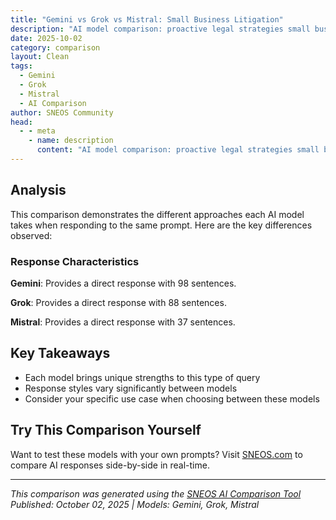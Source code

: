 ```yaml
---
title: "Gemini vs Grok vs Mistral: Small Business Litigation"
description: "AI model comparison: proactive legal strategies small business..."
date: 2025-10-02
category: comparison
layout: Clean
tags:
  - Gemini
  - Grok
  - Mistral
  - AI Comparison
author: SNEOS Community
head:
  - - meta
    - name: description
      content: "AI model comparison: proactive legal strategies small business..."
---
```


<ChatComparison
  title="Gemini vs Grok vs Mistral: Small Business Litigation"
  prompt="proactive legal strategies small business"
  :responses='{
    "Gemini": "## Proactive Legal Strategies for Small Businesses: A Guide to Staying Ahead of the Curve\n\nProactive legal strategies are crucial for small businesses.  They help prevent problems before they arise, saving time, money, and potential reputational damage.  Here\u0027s a breakdown of key areas to focus on:\n\n**I. Business Formation \u0026 Structure:**\n\n*   **Choosing the Right Entity:**\n    *   **LLC (Limited Liability Company):** Offers liability protection and pass-through taxation (profits taxed at the individual level).  Good for many small businesses.\n    *   **Sole Proprietorship/Partnership:** Simple to set up, but offers no personal liability protection.\n    *   **S-Corporation:** Can offer tax advantages for certain situations, but has more compliance requirements.\n    *   **C-Corporation:** More complex structure, suitable for businesses seeking significant investment or with more sophisticated needs.\n    *   **Action:** Consult with a lawyer and accountant to determine the best entity structure for your business goals and risk tolerance.\n\n*   **Creating a Solid Operating Agreement (LLC) or Partnership Agreement:**\n    *   Clearly define roles, responsibilities, ownership percentages, profit/loss sharing, decision-making processes, and dispute resolution mechanisms.\n    *   Include provisions for what happens when a member wants to leave, becomes incapacitated, or dies.\n    *   **Action:** Work with an attorney to draft a comprehensive operating or partnership agreement tailored to your specific circumstances.\n\n*   **Registering Your Business Name \u0026 Obtaining Licenses/Permits:**\n    *   Check for trademark availability of your business name.\n    *   Register your business name with the appropriate state and local authorities.\n    *   Obtain all necessary licenses and permits to operate legally (e.g., business license, health permit, professional licenses).\n    *   **Action:** Research required licenses and permits and complete the necessary applications promptly. Use resources like the SBA website or your local government website.\n\n**II. Contracts \u0026 Agreements:**\n\n*   **Using Well-Drafted Contracts:**\n    *   **Customer Contracts/Terms of Service:** Clearly define the scope of work, payment terms, deliverables, warranties, liability limitations, and dispute resolution process.\n    *   **Vendor Contracts:** Outline services provided, payment terms, confidentiality obligations, and termination clauses.\n    *   **Employment Contracts (or Offer Letters):**  Specify job responsibilities, compensation, benefits, termination policies, and non-compete/non-solicitation clauses (if applicable and enforceable in your jurisdiction).\n    *   **Independent Contractor Agreements:**  Clearly define the contractor\u0027s status as an independent contractor (not an employee), outlining their responsibilities, payment terms, and ownership of intellectual property.\n    *   **Lease Agreements:** Carefully review lease agreements for commercial space, paying attention to rent escalations, maintenance responsibilities, and renewal options.\n    *   **Non-Disclosure Agreements (NDAs):** Protect confidential information shared with employees, contractors, or potential investors.\n    *   **Action:** Never use generic contract templates without review by an attorney. Tailor contracts to your specific needs and ensure they are legally sound in your jurisdiction.\n\n*   **Documenting Everything in Writing:**\n    *   Avoid verbal agreements whenever possible.\n    *   Maintain accurate records of all contracts, agreements, and important communications.\n    *   **Action:** Implement a system for storing and organizing contracts and agreements.\n\n*   **Reviewing Contracts Regularly:**\n    *   Periodically review existing contracts to ensure they still meet your business needs and comply with current laws.\n    *   **Action:** Schedule regular contract reviews (e.g., annually) to identify potential issues and update agreements as needed.\n\n**III. Intellectual Property Protection:**\n\n*   **Trademarks:**\n    *   Register your business name, logo, and other branding elements to prevent others from using them.\n    *   **Action:** Conduct a trademark search before choosing a business name or logo.  File trademark applications with the USPTO.\n\n*   **Copyrights:**\n    *   Copyright protects original works of authorship, such as website content, marketing materials, and software.\n    *   **Action:** Include copyright notices on your materials.  Understand ownership of works created by employees and contractors.\n\n*   **Trade Secrets:**\n    *   Protect confidential business information, such as customer lists, pricing strategies, and manufacturing processes.\n    *   **Action:** Implement security measures to protect trade secrets.  Require employees and contractors to sign confidentiality agreements.\n\n*   **Patents:**\n    *   If you invent a new and useful product or process, consider applying for a patent.\n    *   **Action:** Consult with a patent attorney to assess the patentability of your invention.\n\n**IV. Employment Law Compliance:**\n\n*   **Understanding Employment Laws:**\n    *   Federal (e.g., FLSA, Title VII, ADA, FMLA) and state employment laws govern hiring, wages, working conditions, and termination.\n    *   **Action:** Stay informed about relevant employment laws and regulations.  Consult with an HR professional or employment lawyer.\n\n*   **Developing Clear Employee Handbooks and Policies:**\n    *   Outline company policies on harassment, discrimination, leave, discipline, and termination.\n    *   **Action:** Create a comprehensive employee handbook that complies with all applicable laws.  Regularly update the handbook as laws change.\n\n*   **Properly Classifying Employees vs. Independent Contractors:**\n    *   Misclassification can lead to significant tax and legal penalties.\n    *   **Action:** Carefully analyze the relationship with each worker to determine their proper classification. Use the IRS guidelines as a reference.\n\n*   **Following Proper Hiring and Termination Procedures:**\n    *   Avoid discriminatory hiring practices.\n    *   Document reasons for termination and follow a fair process.\n    *   **Action:** Implement a standardized hiring process and train managers on employment law compliance.\n\n*   **Workers\u0027 Compensation Insurance:**\n    *   Required in most states to cover employees injured on the job.\n    *   **Action:** Obtain workers\u0027 compensation insurance coverage.\n\n**V. Data Privacy \u0026 Security:**\n\n*   **Complying with Data Privacy Laws:**\n    *   GDPR (General Data Protection Regulation), CCPA (California Consumer Privacy Act), and other privacy laws regulate the collection, use, and storage of personal data.\n    *   **Action:** Understand the data privacy laws that apply to your business and implement appropriate safeguards.\n\n*   **Implementing Data Security Measures:**\n    *   Protect customer data from unauthorized access and breaches.\n    *   **Action:** Implement strong passwords, encryption, firewalls, and other security measures.\n\n*   **Developing a Privacy Policy:**\n    *   Clearly disclose how you collect, use, and share personal data.\n    *   **Action:** Post a clear and accessible privacy policy on your website.\n\n**VI. Insurance Coverage:**\n\n*   **Obtaining Adequate Insurance:**\n    *   **General Liability Insurance:** Protects against lawsuits arising from property damage or bodily injury.\n    *   **Professional Liability Insurance (Errors \u0026 Omissions):** Protects against claims of negligence or errors in professional services.\n    *   **Property Insurance:** Covers damage to your business property.\n    *   **Cyber Liability Insurance:** Protects against losses from data breaches and cyberattacks.\n    *   **Business Interruption Insurance:** Covers lost income due to business disruptions.\n    *   **Key Person Insurance:** Protects against financial losses due to the death or disability of a key employee.\n    *   **Action:** Consult with an insurance broker to assess your insurance needs and obtain adequate coverage.\n\n**VII. Dispute Resolution:**\n\n*   **Using Mediation or Arbitration:**\n    *   Consider alternative dispute resolution methods to avoid costly litigation.\n    *   **Action:** Include mediation or arbitration clauses in your contracts.\n\n*   **Maintaining Good Records:**\n    *   Document all communications, agreements, and transactions to support your position in any potential dispute.\n    *   **Action:** Implement a record-keeping system.\n\n**VIII. Regular Legal Checkups:**\n\n*   **Schedule Periodic Legal Audits:**\n    *   Have an attorney review your business practices and contracts to identify potential legal risks and ensure compliance with current laws.\n    *   **Action:** Engage an attorney to conduct a legal audit at least annually or whenever there are significant changes in your business.\n\n**Key Takeaways:**\n\n*   **Prevention is key:** Proactive legal strategies are much more cost-effective than dealing with legal problems after they arise.\n*   **Seek professional advice:** Don\u0027t try to handle legal matters on your own.  Consult with an attorney and other professionals (e.g., accountant, insurance broker) to get expert guidance.\n*   **Stay informed:** Stay up-to-date on relevant laws and regulations.\n*   **Document everything:** Maintain accurate records of all contracts, agreements, and important communications.\n*   **Review regularly:** Periodically review your legal strategies and update them as needed to reflect changes in your business and the legal landscape.\n\nBy implementing these proactive legal strategies, small businesses can minimize legal risks, protect their assets, and build a solid foundation for long-term success. Remember to tailor these strategies to your specific industry, business size, and risk tolerance.\n",
    "Grok": "Proactive legal strategies are essential for small businesses to minimize risks, avoid costly lawsuits, and ensure compliance with laws and regulations. By taking preemptive measures, small businesses can protect their interests and focus on growth. Here are key proactive legal strategies for small businesses:\n\n### 1. **Choose the Right Business Structure**\n   - **Why it matters**: The legal structure of your business (e.g., sole proprietorship, partnership, LLC, corporation) affects liability, taxes, and compliance requirements.\n   - **Action**: Consult with a business attorney or tax professional to determine the best structure for your business. For example, forming an LLC or corporation can shield personal assets from business liabilities.\n   - **Benefit**: Limits personal liability and provides a clear framework for operations and taxation.\n\n### 2. **Draft and Review Contracts Thoroughly**\n   - **Why it matters**: Poorly written or unclear contracts can lead to disputes with vendors, clients, or employees.\n   - **Action**: Work with a lawyer to create clear, enforceable contracts for partnerships, client agreements, vendor relationships, and employee agreements. Include terms for scope of work, payment, termination, and dispute resolution.\n   - **Benefit**: Reduces ambiguity and protects your business in case of disagreements.\n\n### 3. **Protect Intellectual Property (IP)**\n   - **Why it matters**: Your brand, logo, products, or unique ideas are valuable assets that need protection from theft or infringement.\n   - **Action**:\n     - Register trademarks for your business name, logo, and slogans.\n     - File for patents if your business involves unique inventions or processes.\n     - Use copyright notices for original content (e.g., website copy, marketing materials).\n     - Have employees and contractors sign non-disclosure agreements (NDAs) to protect trade secrets.\n   - **Benefit**: Shields your business from competitors stealing or misusing your IP.\n\n### 4. **Comply with Local, State, and Federal Regulations**\n   - **Why it matters**: Non-compliance with laws can result in fines, penalties, or lawsuits.\n   - **Action**:\n     - Obtain necessary licenses and permits for your industry and location.\n     - Stay informed about labor laws, tax obligations, and industry-specific regulations.\n     - Regularly consult with a legal advisor to ensure compliance with changing laws (e.g., data privacy laws like GDPR or CCPA if applicable).\n   - **Benefit**: Avoids legal penalties and builds trust with customers and partners.\n\n### 5. **Implement Strong Employment Policies**\n   - **Why it matters**: Employee-related disputes (e.g., wrongful termination, discrimination) are common legal issues for small businesses.\n   - **Action**:\n     - Create an employee handbook outlining policies on workplace behavior, leave, termination, and anti-discrimination.\n     - Use written employment contracts or offer letters to clarify roles, compensation, and expectations.\n     - Train staff on workplace laws and policies to prevent harassment or discrimination claims.\n   - **Benefit**: Reduces the likelihood of employee lawsuits and fosters a positive work environment.\n\n### 6. **Secure Proper Insurance Coverage**\n   - **Why it matters**: Insurance can mitigate financial losses from lawsuits, property damage, or other risks.\n   - **Action**:\n     - Obtain general liability insurance to cover accidents or injuries.\n     - Consider professional liability insurance (errors and omissions) if you provide services.\n     - Get workers\u2019 compensation insurance if required by your state.\n     - Explore cyber liability insurance if your business handles sensitive customer data.\n   - **Benefit**: Provides a financial safety net in case of unexpected legal or operational challenges.\n\n### 7. **Safeguard Customer and Business Data**\n   - **Why it matters**: Data breaches or misuse of customer information can lead to lawsuits and reputational damage.\n   - **Action**:\n     - Implement cybersecurity measures (e.g., encryption, firewalls, secure payment systems).\n     - Comply with data protection laws (e.g., GDPR for EU customers, CCPA in California).\n     - Create a privacy policy for your website and ensure transparency about data collection.\n   - **Benefit**: Builds customer trust and avoids legal issues related to data breaches or privacy violations.\n\n### 8. **Plan for Dispute Resolution**\n   - **Why it matters**: Disputes with clients, vendors, or partners are inevitable, and litigation can be costly and time-consuming.\n   - **Action**:\n     - Include arbitration or mediation clauses in contracts as an alternative to court.\n     - Build strong relationships with stakeholders to minimize conflicts.\n     - Keep detailed records of all transactions and communications for evidence in disputes.\n   - **Benefit**: Resolves conflicts efficiently and reduces legal costs.\n\n### 9. **Conduct Regular Legal Audits**\n   - **Why it matters**: Laws and regulations change, and small businesses may unknowingly fall out of compliance.\n   - **Action**:\n     - Schedule periodic reviews with a business attorney to assess contracts, policies, and compliance.\n     - Update business practices based on new laws or industry standards.\n   - **Benefit**: Identifies potential legal risks before they become problems.\n\n### 10. **Build a Relationship with a Business Attorney**\n   - **Why it matters**: Having a trusted legal advisor can help you navigate complex issues and prevent problems before they arise.\n   - **Action**:\n     - Retain a small business attorney for ongoing advice or on a project basis.\n     - Use legal subscription services if hiring a full-time attorney isn\u2019t feasible.\n   - **Benefit**: Provides expert guidance tailored to your business needs and helps avoid costly mistakes.\n\n### 11. **Educate Yourself and Your Team**\n   - **Why it matters**: Many legal issues arise from a lack of awareness about laws and best practices.\n   - **Action**:\n     - Stay informed about legal issues relevant to your industry through workshops, webinars, or trade associations.\n     - Train employees on compliance, data security, and workplace policies.\n   - **Benefit**: Empowers your team to operate within legal boundaries and reduces errors.\n\n### 12. **Prepare for Tax Obligations**\n   - **Why it matters**: Tax errors or late filings can lead to penalties and legal issues.\n   - **Action**:\n     - Hire an accountant or tax professional to handle filings and deductions.\n     - Keep accurate financial records and separate personal and business accounts.\n     - Set aside funds for tax payments to avoid cash flow issues.\n   - **Benefit**: Ensures compliance with tax laws and avoids disputes with tax authorities.\n\n### Final Thoughts\nProactive legal strategies for small businesses don\u2019t require a large budget but do require foresight and planning. Start with the basics\u2014such as choosing the right structure, securing insurance, and drafting clear contracts\u2014and build from there as your business grows. Collaborating with legal and financial professionals can save time, money, and stress in the long run.\n\nIf you\u2019re unsure where to begin, consider scheduling a consultation with a small business attorney to assess your specific needs and create a tailored legal roadmap. Prevention is always more cost-effective than reaction when it comes to legal matters.",
    "Mistral": "Proactive legal strategies are essential for small businesses to prevent legal issues, protect assets, and ensure compliance with laws and regulations. Here are some key strategies to consider:\n\n1. **Understand and Comply with Laws and Regulations:**\n   - Research and understand the laws and regulations relevant to your industry and location.\n   - Stay updated on changes in laws and regulations that may affect your business.\n\n2. **Formalize Business Structure:**\n   - Choose the right business structure (sole proprietorship, LLC, corporation) for liability protection and tax purposes.\n   - Ensure proper registration and maintain good standing with the state.\n\n3. **Draft Clear Contracts:**\n   - Use well-drafted contracts for all business agreements, including partnerships, employment, client services, and suppliers.\n   - Include key terms such as payment terms, confidentiality, liability limitations, and dispute resolution methods.\n\n4. **Protect Intellectual Property:**\n   - Identify and protect your intellectual property (IP) through trademarks, patents, and copyrights.\n   - Implement policies to safeguard trade secrets and other confidential information.\n\n5. **Implement Sound Employment Practices:**\n   - Establish clear employment agreements and policies.\n   - Ensure compliance with employment laws, including wage and hour regulations, anti-discrimination laws, and health and safety standards.\n\n6. **Maintain Proper Record-Keeping:**\n   - Keep accurate and up-to-date financial records, contracts, and other important documents.\n   - Ensure compliance with data protection and privacy laws.\n\n7. **Insurance Coverage:**\n   - Obtain adequate insurance coverage to protect against potential liabilities, such as general liability, professional liability, and workers\u0027 compensation insurance.\n\n8. **Regular Legal Audits:**\n   - Conduct periodic legal audits to identify and address potential legal risks.\n   - Review contracts, policies, and procedures to ensure they are up-to-date and compliant with current laws.\n\n9. **Seek Legal Advice Early:**\n   - Consult with a business attorney early on to address legal issues proactively rather than reactively.\n   - Establish a relationship with a trusted legal advisor who understands your business and industry.\n\n10. **Training and Education:**\n    - Train employees on legal compliance, including data protection, anti-discrimination, and ethical business practices.\n    - Stay informed about legal developments that may impact your business.\n\n11. **Dispute Resolution Mechanisms:**\n    - Include dispute resolution clauses in contracts to avoid costly litigation.\n    - Consider alternative dispute resolution methods such as mediation and arbitration.\n\n12. **Regulatory Compliance:**\n    - Ensure compliance with industry-specific regulations, such as environmental, health, and safety standards.\n    - Stay informed about regulatory changes and updates.\n\nBy implementing these proactive legal strategies, small businesses can minimize legal risks, protect their interests, and focus on growth and success."
  }'
  published-date="01:40"
/>

## Analysis

This comparison demonstrates the different approaches each AI model takes when responding to the same prompt. Here are the key differences observed:

### Response Characteristics

**Gemini**: Provides a direct response with 98 sentences. 

**Grok**: Provides a direct response with 88 sentences. 

**Mistral**: Provides a direct response with 37 sentences. 

## Key Takeaways

- Each model brings unique strengths to this type of query
- Response styles vary significantly between models
- Consider your specific use case when choosing between these models

## Try This Comparison Yourself

Want to test these models with your own prompts? Visit [SNEOS.com](https://sneos.com) to compare AI responses side-by-side in real-time.

---

*This comparison was generated using the [SNEOS AI Comparison Tool](https://sneos.com)*
*Published: October 02, 2025 | Models: Gemini, Grok, Mistral*
